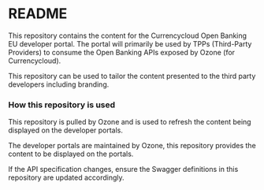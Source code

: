 # README #

This repository contains the content for the Currencycloud Open Banking EU developer portal.
The portal will primarily be used by TPPs (Third-Party Providers) to consume the Open Banking APIs
exposed by Ozone (for Currencycloud).

This repository can be used to tailor the content presented to the third party developers including
branding.

### How this repository is used ###

This repository is pulled by Ozone and is used to refresh the content being displayed on the developer portals.

The developer portals are maintained by Ozone, this repository provides the content to be displayed on the portals.

If the API specification changes, ensure the Swagger definitions in this repository are updated accordingly.